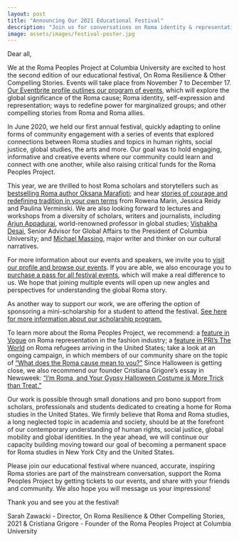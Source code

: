 ```yaml
---
layout: post
title: "Announcing Our 2021 Educational Festival"
description: "Join us for conversations on Roma identity & representation, redefining power for marginalized groups and the global significance of the Roma cause." 
image: assets/images/festival-poster.jpg
---
```

Dear all, 

We at the Roma Peoples Project at Columbia University are excited to host the second edition of our educational festival, On Roma Resilience & Other Compelling Stories. Events will take place from November 7 to December 17. [Our Eventbrite profile outlines our program of events](https://www.eventbrite.com/o/the-roma-peoples-project-at-columbia-university-30313100688), which will explore the global significance of the Roma cause; Roma identity, self-expression and representation; ways to redefine power for marginalized groups; and other compelling stories from Roma and Roma allies. 

In June 2020, we held our first annual festival, quickly adapting to online forms of community engagement with a series of events that explored connections between Roma studies and topics in human rights, social justice, global studies, the arts and more. Our goal was to hold engaging, informative and creative events where our community could learn and connect with one another, while also raising critical funds for the Roma Peoples Project. 

This year, we are thrilled to host Roma scholars and storytellers such as [bestselling Roma author Oksana Marafioti](https://www.eventbrite.com/e/the-stories-we-keep-oksana-marafioti-tickets-192553361287?aff=ebdsoporgprofile); and hear [stories of courage and redefining tradition in your own terms](https://www.eventbrite.com/e/on-courage-and-redefining-tradition-in-your-own-terms-tickets-186968185877?aff=ebdsoporgprofile) from Rowena Marin, Jessica Reidy and Paulina Verminski. We are also looking forward to lectures and workshops from a diversity of scholars, writers and journalists, including [Arjun Appadurai](https://www.eventbrite.com/e/touch-stigma-and-exclusion-arjun-appadurai-tickets-188586947637?aff=ebdsoporgprofile), world-renowned professor in global studies; [Vishakha Desai](https://www.eventbrite.com/e/creating-a-culture-of-us-in-the-fragmented-world-vishakha-desai-tickets-192324647197?aff=ebdsoporgprofile), Senior Advisor for Global Affairs to the President of Columbia University; and [Michael Massing](https://www.eventbrite.com/e/in-conversation-with-michael-massing-tickets-192471887597?aff=ebdsoporgprofile), major writer and thinker on our cultural narratives. 

For more information about our events and speakers, we invite you to [visit our profile and browse our events](https://www.eventbrite.com/o/the-roma-peoples-project-at-columbia-university-30313100688). If you are able, we also encourage you to [purchase a pass for all festival events](https://www.eventbrite.com/e/on-roma-resilience-other-compelling-stories-festival-pass-tickets-187005768287?aff=ebdsoporgprofile), which will make a real difference to us. We hope that joining multiple events will open up new angles and perspectives for understanding the global Roma story. 

As another way to support our work, we are offering the option of sponsoring a mini-scholarship for a student to attend the festival. [See here for more information about our scholarship program.](https://roma-project.github.io/2021/10/26/scholarship.html)

To learn more about the Roma Peoples Project, we recommend: a [feature in Vogue](https://www.vogue.com/article/roma-activism-fashion) on Roma representation in the fashion industry; a [feature in PRI’s The World](https://www.pri.org/stories/2021-06-21/roma-people-are-fleeing-romania-us-mexico-border-escape-persecution) on Roma refugees arriving in the United States; take a look at an ongoing campaign, in which members of our community share on the topic of [“What does the Roma cause mean to you?”](https://www.instagram.com/roma.peoples.project/) Since Halloween is getting close, we also recommend our founder Cristiana Grigore’s essay in Newsweek: [“I’m Roma, and Your Gypsy Halloween Costume is More Trick than Treat.”](https://www.newsweek.com/halloween-costume-roma-gypsy-tropes-1469002)

Our work is possible through small donations and pro bono support from scholars, professionals and students dedicated to creating a home for Roma studies in the United States. We firmly believe that Roma and Roma studies, a long neglected topic in academia and society, should be at the forefront of our contemporary understanding of human rights, social justice, global mobility and global identities. In the year ahead, we will continue our capacity building moving toward our goal of becoming a permanent space for Roma studies in New York City and the United States. 

Please join our educational festival where nuanced, accurate, inspiring Roma stories are part of the mainstream conversation, support the Roma Peoples Project by getting tickets to our events, and share with your friends and community. We also hope you will message us your impressions!

Thank you and see you at the festival!

Sarah Zawacki - Director, On Roma Resilience & Other Compelling Stories, 2021 &
Cristiana Grigore - Founder of the Roma Peoples Project at Columbia University 
